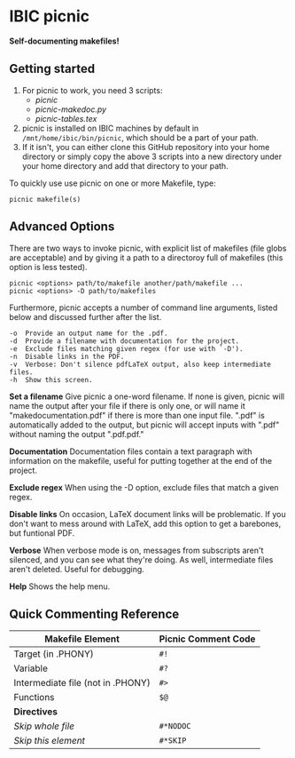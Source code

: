 # IBIC picnic

**Self-documenting makefiles!**

## Getting started
1. For picnic to work, you need 3 scripts:
    + *picnic*
    + *picnic-makedoc.py*
    + *picnic-tables.tex*
1. picnic is installed on IBIC machines by default in `/mnt/home/ibic/bin/picnic`, which should be a part of your path.
1. If it isn't, you can either clone this GitHub repository into your home directory or simply copy the above 3 scripts into a new directory under your home directory and add that directory to your path.

To quickly use use picnic on one or more Makefile, type:

    picnic makefile(s)

## Advanced Options

There are two ways to invoke picnic, with explicit list of makefiles (file globs are acceptable) and by giving it a path to a directoroy full of makefiles (this option is less tested).

    picnic <options> path/to/makefile another/path/makefile ...
    picnic <options> -D path/to/makefiles

Furthermore, picnic accepts a number of command line arguments, listed below and discussed further after the list.

    -o  Provide an output name for the .pdf.
    -d  Provide a filename with documentation for the project.
    -e  Exclude files matching given regex (for use with `-D').
    -n  Disable links in the PDF.
    -v  Verbose: Don't silence pdfLaTeX output, also keep intermediate files.
    -h  Show this screen.

**Set a filename** Give picnic a one-word filename. If none is given, picnic will name the output after your file if there is only one, or will name it "makedocumentation.pdf" if there is more than one input file. ".pdf" is automatically added to the output, but picnic will accept inputs with ".pdf" without naming the output ".pdf.pdf."

**Documentation** Documentation files contain a text paragraph with information on the makefile, useful for putting together at the end of the project.

**Exclude regex** When using the -D option, exclude files that match a given regex. 

**Disable links** On occasion, LaTeX document links will be problematic. If you don't want to mess around with LaTeX, add this option to get a barebones, but funtional PDF.

**Verbose** When verbose mode is on, messages from subscripts aren't silenced, and you can see what they're doing. As well, intermediate files aren't deleted. Useful for debugging.

**Help** Shows the help menu.

## Quick Commenting Reference

| **Makefile Element**              | **Picnic Comment Code** |
|-----------------------------------|-------------------------|
| Target (in .PHONY)                | `#!`                    |
| Variable                          | `#?`                    |
| Intermediate file (not in .PHONY) | `#>`                    |
| Functions                         | `$@`                    |
| **Directives**                    |                         |
| *Skip whole file*                 | `#*NODOC`               |
| *Skip this element*               | `#*SKIP`                |
